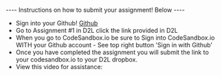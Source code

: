 ---- Instructions on how to submit your assignment! Below ----

* Sign into your Github! [Github](https://github.com/login)
* Go to Assignment #1 in D2L click the link provided in D2L
* When you go to CodeSandbox.io be sure to Sign into CodeSandbox.io WITH your Github account - See top right button 'Sign in with Github'
* Once you have completed the assignment you will submit the link to your codesandbox.io to your D2L dropbox.
* View this video for assistance: